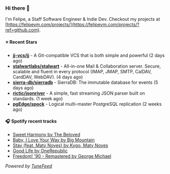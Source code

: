 ### Hi there 👋

I'm Felipe, a Staff Software Engineer & Indie Dev. Checkout my projects at [https://felipevm.com/projects/](https://felipevm.com/projects/?ref=github.com).

#### ⭐ Recent Stars
- **[jj-vcs/jj](https://github.com/jj-vcs/jj)** - A Git-compatible VCS that is both simple and powerful (2 days ago)
- **[stalwartlabs/stalwart](https://github.com/stalwartlabs/stalwart)** - All-in-one Mail &amp; Collaboration server. Secure, scalable and fluent in every protocol (IMAP, JMAP, SMTP, CalDAV, CardDAV, WebDAV). (4 days ago)
- **[sierra-db/sierradb](https://github.com/sierra-db/sierradb)** - SierraDB: The immutable database for events (5 days ago)
- **[rictic/jsonriver](https://github.com/rictic/jsonriver)** - A simple, fast streaming JSON parser built on standards. (1 week ago)
- **[pgEdge/spock](https://github.com/pgEdge/spock)** - Logical multi-master PostgreSQL replication (2 weeks ago)

#### 🎧 Spotify recent tracks
- [Sweet Harmony by The Beloved](https://open.spotify.com/track/2iBQoV2OnmNJKso9B7nBy7)
- [Baby, I Love Your Way by Big Mountain](https://open.spotify.com/track/2le9fblYnfoLr9dkZIsJUa)
- [Stay (feat. Maty Noyes) by Kygo, Maty Noyes](https://open.spotify.com/track/7gBj0VgcuAgkXkiRRYvSmK)
- [Good Life by OneRepublic](https://open.spotify.com/track/6OtCIsQZ64Vs1EbzztvAv4)
- [Freedom! &#39;90 - Remastered by George Michael](https://open.spotify.com/track/3tyTt5pEWblt96j1HsXiV5)

_Powered by [TuneFeed](https://tunefeed.app?ref=github.com)_
